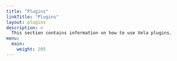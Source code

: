 ```yaml
---
title: "Plugins"
linkTitle: "Plugins"
layout: plugins
description: >
  This section contains information on how to use Vela plugins.
menu:
  main:
    weight: 205
---
```

